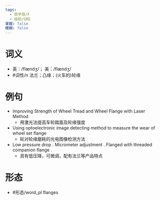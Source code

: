 ```yaml
---
tags:
  - 首字母/F
  - 级别/GRE
掌握: false
模糊: false
---
```

# 词义
- 英：/flændʒ/； 美：/flændʒ/
- #词性/n  法兰；凸缘；(火车的)轮缘
# 例句
- Improving Strength of Wheel Tread and Wheel Flange with Laser Method
	- 用激光法提高车轮踏面及轮缘强度
- Using optoelectronic image detecting method to measure the wear of wheel set flange
	- 轮对轮缘磨耗的光电图像检测方法
- Low pressure drop . Micrometer adjustment . Flanged with threaded companion flange .
	- 具有低压降，可微调，配有法兰等产品特点
# 形态
- #形态/word_pl flanges
